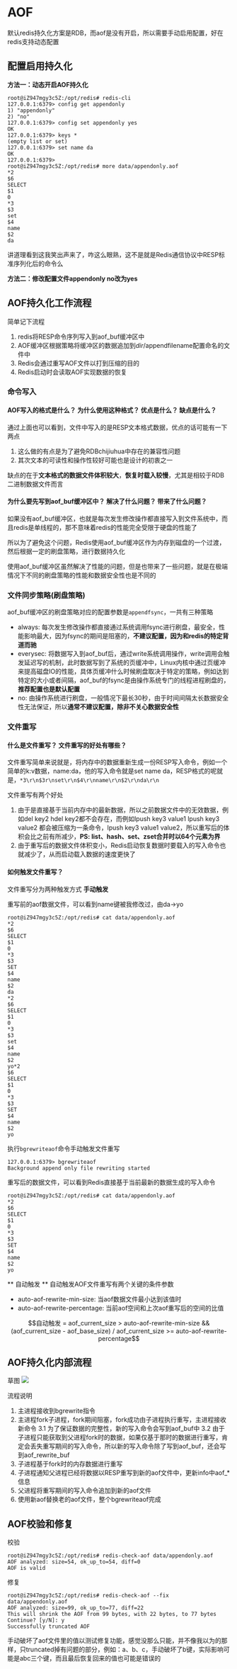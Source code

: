 # AOF

默认redis持久化方案是RDB，而aof是没有开启，所以需要手动启用配置，好在redis支持动态配置

## 配置启用持久化

**方法一：动态开启AOF持久化**
```
root@iZ947mgy3c5Z:/opt/redis# redis-cli 
127.0.0.1:6379> config get appendonly 
1) "appendonly"
2) "no"
127.0.0.1:6379> config set appendonly yes
OK
127.0.0.1:6379> keys *
(empty list or set)
127.0.0.1:6379> set name da
OK
127.0.0.1:6379> 
root@iZ947mgy3c5Z:/opt/redis# more data/appendonly.aof 
*2
$6
SELECT
$1
0
*3
$3
set
$4
name
$2
da
```

讲道理看到这我笑出声来了，咋这么眼熟，这不是就是Redis通信协议中RESP标准序列化后的命令么

**方法二：修改配置文件appendonly no改为yes**


## AOF持久化工作流程

简单记下流程
1. redis将RESP命令序列写入到aof_buf缓冲区中
2. AOF缓冲区根据策略将缓冲区的数据追加到$dir/$appendfilename配置命名的文件中
3. Redis会通过重写AOF文件以打到压缩的目的
4. Redis启动时会读取AOF实现数据的恢复

### 命令写入
#### AOF写入的格式是什么？ 为什么使用这种格式？ 优点是什么？ 缺点是什么？ 

通过上面也可以看到，文件中写入的是RESP文本格式数据，优点的话可能有一下两点
1. 这么做的有点是为了避免RDBchijiuhua中存在的兼容性问题
2. 其次文本的可读性和操作性较好可能也是设计的初衷之一


缺点的在于**文本格式的数据文件体积较大**，**恢复时载入较慢**，尤其是相较于RDB二进制数据文件而言


#### 为什么要先写到aof_buf缓冲区中？ 解决了什么问题？ 带来了什么问题？
如果没有aof_buf缓冲区，也就是每次发生修改操作都直接写入到文件系统中，而且redis是单线程的，那不意味着redis的性能完全受限于硬盘的性能了

所以为了避免这个问题，Redis使用aof_buf缓冲区作为内存到磁盘的一个过渡，然后根据一定的刷盘策略，进行数据持久化

使用aof_buf缓冲区虽然解决了性能的问题，但是也带来了一些问题，就是在极端情况下不同的刷盘策略的性能和数据安全性也是不同的


### 文件同步策略(刷盘策略)
aof_buf缓冲区的刷盘策略对应的配置参数是`appendfsync`，一共有三种策略
* always: 每次发生修改操作都直接通过系统调用fsync进行刷盘，最安全，性能影响最大，因为fsync的期间是阻塞的，**不建议配置，因为和redis的特定背道而驰**
* everysec: 将数据写入到aof_buf后，通过write系统调用操作，write调用会触发延迟写的机制，此时数据写到了系统的页缓冲中，Linux内核中通过页缓冲来提高磁盘IO的性能，具体页缓冲什么时候刷盘取决于特定的策略，例如达到特定的大小或者间隔，aof_buf的fsync是由操作系统专门的线程进程刷盘的，**推荐配置也是默认配置**
* no: 由操作系统进行刷盘，一般情况下最长30秒，由于时间间隔太长数据安全性无法保证，所以**通常不建议配置，除非不关心数据安全性**

### 文件重写

#### 什么是文件重写？ 文件重写的好处有哪些？ 
文件重写简单来说就是，将内存中的数据重新生成一份RESP写入命令，例如一个简单的k:v数据，name:da，他的写入命令就是set name da，RESP格式的呢就是，`*3\r\n$3r\nset\r\n$4\r\nname\r\n$2\r\nda\r\n`

文件重写有两个好处
1. 由于是直接基于当前内存中的最新数据，所以之前数据文件中的无效数据，例如del key2 hdel key2都不会存在，而例如lpush key3 value1 lpush key3 value2 都会被压缩为一条命令，lpush key3 value1 value2，所以重写后的体积会比之前有所减少，**PS: list、hash、set、zset合并时以64个元素为界**
2. 由于重写后的数据文件体积变小，Redis启动恢复数据时要载入的写入命令也就减少了，从而启动载入数据的速度更快了

#### 如何触发文件重写？
文件重写分为两种触发方式
**手动触发**

重写前的aof数据文件，可以看到name键被我修改过，由da->yo
```
root@iZ947mgy3c5Z:/opt/redis# cat data/appendonly.aof 
*2
$6
SELECT
$1
0
*3
$3
SET
$4
name
$2
da
*2
$6
SELECT
$1
0
*3
$3
set
$4
name
$2
yo*2
$6
SELECT
$1
0
*3
$3
SET
$4
name
$2
yo

```

执行`bgrewriteaof`命令手动触发文件重写
```
127.0.0.1:6379> bgrewriteaof
Background append only file rewriting started
```

重写后的数据文件，可以看到Redis直接基于当前最新的数据生成的写入命令
```
root@iZ947mgy3c5Z:/opt/redis# cat data/appendonly.aof 
*2
$6
SELECT
$1
0
*3
$3
SET
$4
name
$2
yo
```

** 自动触发 **
自动触发AOF文件重写有两个关键的条件参数
* auto-aof-rewrite-min-size: 当aof数据文件最小达到该值时
* auto-aof-rewrite-percentage: 当前aof空间和上次aof重写后的空间的比值



$$自动触发 = aof_current_size > auto-aof-rewrite-min-size && (aof_current_size - aof_base_size) / aof_current_size >= auto-aof-rewrite-percentage$$


## AOF持久化内部流程
草图
![](/assets/bgrewriteaof_flow.jpg)


流程说明
1. 主进程接收到bgrewrite指令
2. 主进程fork子进程，fork期间阻塞，fork成功由子进程执行重写，主进程接收新命令
3.1 为了保证数据的完整性，新的写入命令会写到aof_buf中
3.2 由于子进程只能获取到父进程fork时的数据，如果仅基于那时的数据进行重写，肯定会丢失重写期间的写入命令，所以新的写入命令除了写到aof_buf，还会写到aof_rewrite_buf
4. 子进程基于fork时的内存数据进行重写
5. 子进程通知父进程已经将数据以RESP重写到新的aof文件中，更新info中aof_*信息
6. 父进程将重写期间的写入命令追加到新的aof文件
7. 使用新aof替换老的aof文件，整个bgrewriteaof完成



## AOF校验和修复
校验
```
root@iZ947mgy3c5Z:/opt/redis# redis-check-aof data/appendonly.aof 
AOF analyzed: size=54, ok_up_to=54, diff=0
AOF is valid
```

修复
```
root@iZ947mgy3c5Z:/opt/redis# redis-check-aof --fix data/appendonly.aof 
AOF analyzed: size=99, ok_up_to=77, diff=22
This will shrink the AOF from 99 bytes, with 22 bytes, to 77 bytes
Continue? [y/N]: y
Successfully truncated AOF
```

手动破坏了aof文件里的值以测试修复功能，感觉没那么只能，并不像我以为的那样，只truncated掉有问题的部分，例如：a、b、c，手动破坏了b键，实际影响可能是abc三个键，而且最后恢复回来的值也可能是错误的